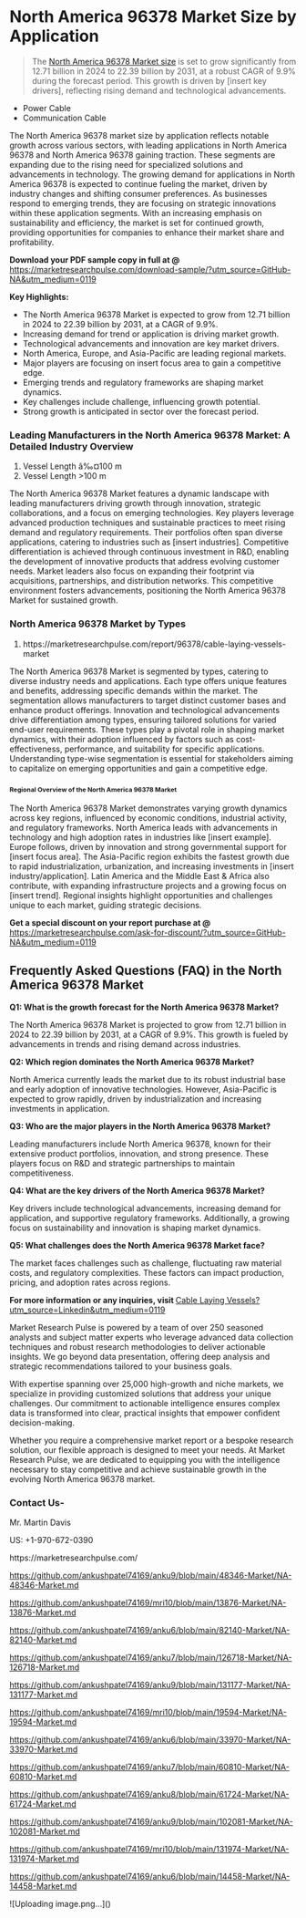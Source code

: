 <h1>North America 96378 Market&nbsp;Size by Application</h1><blockquote><p>The <a href="https://marketresearchpulse.com/download-sample/?utm_source=GitHub-NA&amp;utm_medium=0119">North America 96378 Market size</a> is set to grow significantly from 12.71 billion in 2024 to 22.39 billion by 2031, at a robust CAGR of 9.9% during the forecast period. This growth is driven by [insert key drivers], reflecting rising demand and technological advancements.</p></blockquote><ul><li>Power Cable<li> Communication Cable</li></ul><p>The North America 96378 market size by application reflects notable growth across various sectors, with leading applications in North America 96378 and North America 96378 gaining traction. These segments are expanding due to the rising need for specialized solutions and advancements in technology. The growing demand for applications in North America 96378 is expected to continue fueling the market, driven by industry changes and shifting consumer preferences. As businesses respond to emerging trends, they are focusing on strategic innovations within these application segments. With an increasing emphasis on sustainability and efficiency, the market is set for continued growth, providing opportunities for companies to enhance their market share and profitability.</p><p><strong>Download your PDF sample copy in full at @ </strong><a href="https://marketresearchpulse.com/download-sample/?utm_source=GitHub-NA&amp;utm_medium=0119">https://marketresearchpulse.com/download-sample/?utm_source=GitHub-NA&amp;utm_medium=0119</a></p><p><strong>Key Highlights: </strong></p><ul><li>The North America 96378 Market is expected to grow from 12.71 billion in 2024 to 22.39 billion by 2031, at a CAGR of 9.9%.</li><li>Increasing demand for trend or application is driving market growth.</li><li>Technological advancements and innovation are key market drivers.</li><li>North America, Europe, and Asia-Pacific are leading regional markets.</li><li>Major players are focusing on insert focus area to gain a competitive edge.</li><li>Emerging trends and regulatory frameworks are shaping market dynamics.</li><li>Key challenges include challenge, influencing growth potential.</li><li>Strong growth is anticipated in sector over the forecast period.</li></ul><h3>Leading Manufacturers in the North America 96378 Market: A Detailed Industry Overview</h3><ol><li>Vessel Length â‰¤100 m<li> Vessel Length >100 m</li></ol><div class="flex max-w-full flex-col flex-grow"><div class="min-h-8 text-message flex w-full flex-col items-end gap-2 whitespace-normal break-words [.text-message+&amp;]:mt-5" dir="auto" data-message-author-role="assistant" data-message-id="fd8432e4-4910-450d-b182-61b7bfb0a01f" data-message-model-slug="gpt-4o"><div class="flex w-full flex-col gap-1 empty:hidden first:pt-[3px]"><div class="markdown prose w-full break-words dark:prose-invert light"><p>The North America 96378 Market features a dynamic landscape with leading manufacturers driving growth through innovation, strategic collaborations, and a focus on emerging technologies. Key players leverage advanced production techniques and sustainable practices to meet rising demand and regulatory requirements. Their portfolios often span diverse applications, catering to industries such as [insert industries]. Competitive differentiation is achieved through continuous investment in R&amp;D, enabling the development of innovative products that address evolving customer needs. Market leaders also focus on expanding their footprint via acquisitions, partnerships, and distribution networks. This competitive environment fosters advancements, positioning the North America 96378 Market for sustained growth.</p></div></div></div></div><h3>North America 96378 Market by Types</h3><ol><li>https://marketresearchpulse.com/report/96378/cable-laying-vessels-market</li></ol><div class="flex max-w-full flex-col flex-grow"><div class="min-h-8 text-message flex w-full flex-col items-end gap-2 whitespace-normal break-words [.text-message+&amp;]:mt-5" dir="auto" data-message-author-role="assistant" data-message-id="084470be-0bb7-4664-bddf-5156b4f41249" data-message-model-slug="gpt-4o-mini"><div class="flex w-full flex-col gap-1 empty:hidden first:pt-[3px]"><div class="markdown prose w-full break-words dark:prose-invert light"><p>The North America 96378 Market is segmented by types, catering to diverse industry needs and applications. Each type offers unique features and benefits, addressing specific demands within the market. The segmentation allows manufacturers to target distinct customer bases and enhance product offerings. Innovation and technological advancements drive differentiation among types, ensuring tailored solutions for varied end-user requirements. These types play a pivotal role in shaping market dynamics, with their adoption influenced by factors such as cost-effectiveness, performance, and suitability for specific applications. Understanding type-wise segmentation is essential for stakeholders aiming to capitalize on emerging opportunities and gain a competitive edge.</p></div></div></div></div><h3><span style="font-size: 11px;">Regional Overview of the North America 96378 Market</span></h3><div class="flex max-w-full flex-col flex-grow"><div class="min-h-8 text-message flex w-full flex-col items-end gap-2 whitespace-normal break-words [.text-message+&amp;]:mt-5" dir="auto" data-message-author-role="assistant" data-message-id="e9038762-ce64-4e30-91c9-9bd413514231" data-message-model-slug="gpt-4o-mini"><div class="flex w-full flex-col gap-1 empty:hidden first:pt-[3px]"><div class="markdown prose w-full break-words dark:prose-invert light"><p>The North America 96378 Market demonstrates varying growth dynamics across key regions, influenced by economic conditions, industrial activity, and regulatory frameworks. North America leads with advancements in technology and high adoption rates in industries like [insert example]. Europe follows, driven by innovation and strong governmental support for [insert focus area]. The Asia-Pacific region exhibits the fastest growth due to rapid industrialization, urbanization, and increasing investments in [insert industry/application]. Latin America and the Middle East &amp; Africa also contribute, with expanding infrastructure projects and a growing focus on [insert trend]. Regional insights highlight opportunities and challenges unique to each market, guiding strategic decisions.</p></div></div></div></div><p><strong>Get a special discount on your report purchase at @ </strong><a href="https://marketresearchpulse.com/ask-for-discount/?utm_source=GitHub-NA&amp;utm_medium=0119">https://marketresearchpulse.com/ask-for-discount/?utm_source=GitHub-NA&amp;utm_medium=0119</a></p><h2>Frequently Asked Questions (FAQ) in the North America 96378 Market</h2><p><strong>Q1: What is the growth forecast for the North America 96378 Market?</strong></p><p>The North America 96378 Market is projected to grow from 12.71 billion in 2024 to 22.39 billion by 2031, at a CAGR of 9.9%. This growth is fueled by advancements in trends and rising demand across industries.</p><p><strong>Q2: Which region dominates the North America 96378 Market?</strong></p><p>North America currently leads the market due to its robust industrial base and early adoption of innovative technologies. However, Asia-Pacific is expected to grow rapidly, driven by industrialization and increasing investments in application.</p><p><strong>Q3: Who are the major players in the North America 96378 Market?</strong></p><p>Leading manufacturers include North America 96378, known for their extensive product portfolios, innovation, and strong presence. These players focus on R&amp;D and strategic partnerships to maintain competitiveness.</p><p><strong>Q4: What are the key drivers of the North America 96378 Market?</strong></p><p>Key drivers include technological advancements, increasing demand for application, and supportive regulatory frameworks. Additionally, a growing focus on sustainability and innovation is shaping market dynamics.</p><p><strong>Q5: What challenges does the North America 96378 Market face?</strong></p><p>The market faces challenges such as challenge, fluctuating raw material costs, and regulatory complexities. These factors can impact production, pricing, and adoption rates across regions.</p><p><strong>For more information or any inquiries, visit&nbsp;</strong><a href="Cable Laying Vessels?utm_source=Linkedin&utm_medium=0119">Cable Laying Vessels?utm_source=Linkedin&utm_medium=0119</a></p><p>Market Research Pulse is powered by a team of over 250 seasoned analysts and subject matter experts who leverage advanced data collection techniques and robust research methodologies to deliver actionable insights. We go beyond data presentation, offering deep analysis and strategic recommendations tailored to your business goals.</p><p>With expertise spanning over 25,000 high-growth and niche markets, we specialize in providing customized solutions that address your unique challenges. Our commitment to actionable intelligence ensures complex data is transformed into clear, practical insights that empower confident decision-making.</p><p>Whether you require a comprehensive market report or a bespoke research solution, our flexible approach is designed to meet your needs. At Market Research Pulse, we are dedicated to equipping you with the intelligence necessary to stay competitive and achieve sustainable growth in the evolving North America 96378 market.</p><h3><strong>Contact Us-</strong></h3><p>Mr. Martin Davis</p><p>US: +1-970-672-0390</p><p>https://marketresearchpulse.com/</p><p><a href="https://github.com/ankushpatel74169/anku9/blob/main/48346-Market/NA-48346-Market.md">https://github.com/ankushpatel74169/anku9/blob/main/48346-Market/NA-48346-Market.md</a></p><p><a href="https://github.com/ankushpatel74169/mri10/blob/main/13876-Market/NA-13876-Market.md">https://github.com/ankushpatel74169/mri10/blob/main/13876-Market/NA-13876-Market.md</a></p><p><a href="https://github.com/ankushpatel74169/anku6/blob/main/82140-Market/NA-82140-Market.md">https://github.com/ankushpatel74169/anku6/blob/main/82140-Market/NA-82140-Market.md</a></p><p><a href="https://github.com/ankushpatel74169/anku7/blob/main/126718-Market/NA-126718-Market.md">https://github.com/ankushpatel74169/anku7/blob/main/126718-Market/NA-126718-Market.md</a></p><p><a href="https://github.com/ankushpatel74169/anku9/blob/main/131177-Market/NA-131177-Market.md">https://github.com/ankushpatel74169/anku9/blob/main/131177-Market/NA-131177-Market.md</a></p><p><a href="https://github.com/ankushpatel74169/mri10/blob/main/19594-Market/NA-19594-Market.md">https://github.com/ankushpatel74169/mri10/blob/main/19594-Market/NA-19594-Market.md</a></p><p><a href="https://github.com/ankushpatel74169/anku6/blob/main/33970-Market/NA-33970-Market.md">https://github.com/ankushpatel74169/anku6/blob/main/33970-Market/NA-33970-Market.md</a></p><p><a href="https://github.com/ankushpatel74169/anku7/blob/main/60810-Market/NA-60810-Market.md">https://github.com/ankushpatel74169/anku7/blob/main/60810-Market/NA-60810-Market.md</a></p><p><a href="https://github.com/ankushpatel74169/anku8/blob/main/61724-Market/NA-61724-Market.md">https://github.com/ankushpatel74169/anku8/blob/main/61724-Market/NA-61724-Market.md</a></p><p><a href="https://github.com/ankushpatel74169/anku9/blob/main/102081-Market/NA-102081-Market.md">https://github.com/ankushpatel74169/anku9/blob/main/102081-Market/NA-102081-Market.md</a></p><p><a href="https://github.com/ankushpatel74169/mri10/blob/main/131974-Market/NA-131974-Market.md">https://github.com/ankushpatel74169/mri10/blob/main/131974-Market/NA-131974-Market.md</a></p><p><a href="https://github.com/ankushpatel74169/anku6/blob/main/14458-Market/NA-14458-Market.md">https://github.com/ankushpatel74169/anku6/blob/main/14458-Market/NA-14458-Market.md</a></p>
![Uploading image.png…]()
